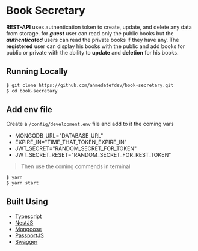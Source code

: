 # Book Secretary

**REST-API** uses authentication token to create, update, and delete any data from storage.
for _**guest**_ user can read only the public books but the _**authenticated**_ users can read the private books if they have any.
The **registered** user can display his books with the public and add books for public or private with the ability to **update** and **deletion** for his books.

## Running Locally

```bash
$ git clone https://github.com/ahmedatefdev/book-secretary.git
$ cd book-secretary
```

## Add env file

Create a `/config/development.env` file and add to it the coming vars

- MONGODB_URL="DATABASE_URL"
- EXPIRE_IN="TIME_THAT_TOKEN_EXPIRE_IN"
- JWT_SECRET="RANDOM_SECRET_FOR_TOKEN"
- JWT_SECRET_RESET="RANDOM_SECRET_FOR_REST_TOKEN"

> Then use the coming commends in terminal

```bash
$ yarn
$ yarn start
```

## Built Using

- [Typescript](https://www.typescriptlang.org/)
- [NestJS](https://nestjs.com/)
- [Mongoose](https://mongoosejs.com/)
- [PassportJS](http://www.passportjs.org/)
- [Swagger](https://swagger.io/)
